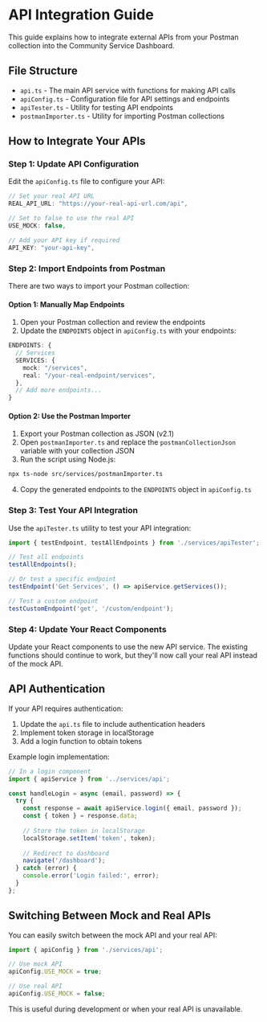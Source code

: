 # API Integration Guide

This guide explains how to integrate external APIs from your Postman collection into the Community Service Dashboard.

## File Structure

- `api.ts` - The main API service with functions for making API calls
- `apiConfig.ts` - Configuration file for API settings and endpoints
- `apiTester.ts` - Utility for testing API endpoints
- `postmanImporter.ts` - Utility for importing Postman collections

## How to Integrate Your APIs

### Step 1: Update API Configuration

Edit the `apiConfig.ts` file to configure your API:

```typescript
// Set your real API URL
REAL_API_URL: "https://your-real-api-url.com/api",

// Set to false to use the real API
USE_MOCK: false,

// Add your API key if required
API_KEY: "your-api-key",
```

### Step 2: Import Endpoints from Postman

There are two ways to import your Postman collection:

#### Option 1: Manually Map Endpoints

1. Open your Postman collection and review the endpoints
2. Update the `ENDPOINTS` object in `apiConfig.ts` with your endpoints:

```typescript
ENDPOINTS: {
  // Services
  SERVICES: {
    mock: "/services",
    real: "/your-real-endpoint/services",
  },
  // Add more endpoints...
}
```

#### Option 2: Use the Postman Importer

1. Export your Postman collection as JSON (v2.1)
2. Open `postmanImporter.ts` and replace the `postmanCollectionJson` variable with your collection JSON
3. Run the script using Node.js:

```bash
npx ts-node src/services/postmanImporter.ts
```

4. Copy the generated endpoints to the `ENDPOINTS` object in `apiConfig.ts`

### Step 3: Test Your API Integration

Use the `apiTester.ts` utility to test your API integration:

```typescript
import { testEndpoint, testAllEndpoints } from './services/apiTester';

// Test all endpoints
testAllEndpoints();

// Or test a specific endpoint
testEndpoint('Get Services', () => apiService.getServices());

// Test a custom endpoint
testCustomEndpoint('get', '/custom/endpoint');
```

### Step 4: Update Your React Components

Update your React components to use the new API service. The existing functions should continue to work, but they'll now call your real API instead of the mock API.

## API Authentication

If your API requires authentication:

1. Update the `api.ts` file to include authentication headers
2. Implement token storage in localStorage
3. Add a login function to obtain tokens

Example login implementation:

```typescript
// In a login component
import { apiService } from '../services/api';

const handleLogin = async (email, password) => {
  try {
    const response = await apiService.login({ email, password });
    const { token } = response.data;
    
    // Store the token in localStorage
    localStorage.setItem('token', token);
    
    // Redirect to dashboard
    navigate('/dashboard');
  } catch (error) {
    console.error('Login failed:', error);
  }
};
```

## Switching Between Mock and Real APIs

You can easily switch between the mock API and your real API:

```typescript
import { apiConfig } from './services/api';

// Use mock API
apiConfig.USE_MOCK = true;

// Use real API
apiConfig.USE_MOCK = false;
```

This is useful during development or when your real API is unavailable. 